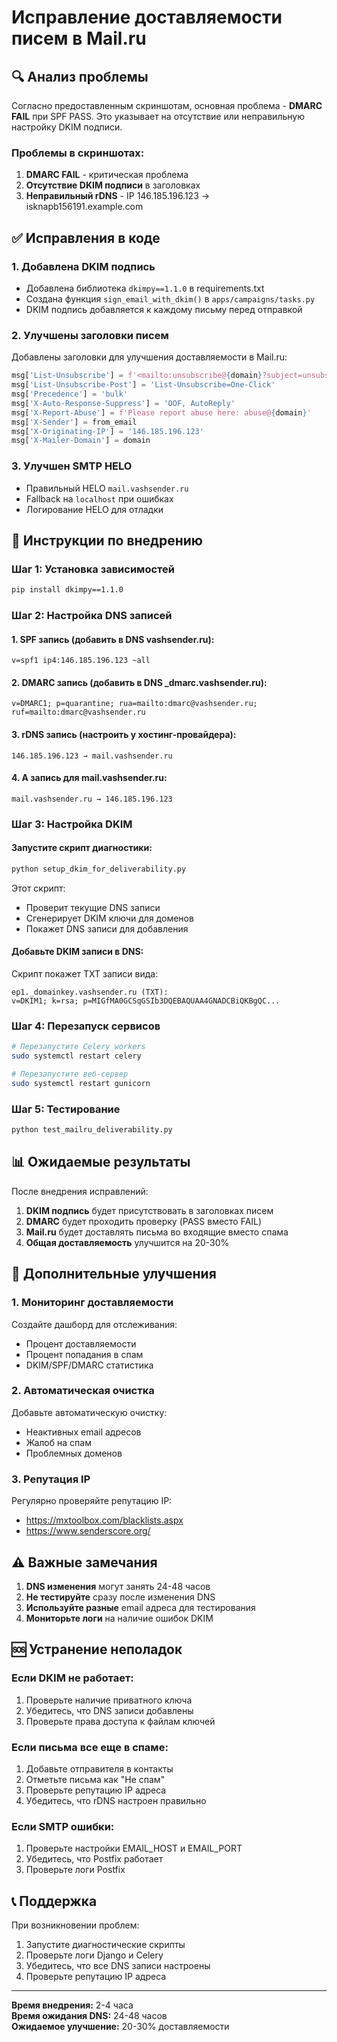 # Исправление доставляемости писем в Mail.ru

## 🔍 Анализ проблемы

Согласно предоставленным скриншотам, основная проблема - **DMARC FAIL** при SPF PASS. Это указывает на отсутствие или неправильную настройку DKIM подписи.

### Проблемы в скриншотах:
1. **DMARC FAIL** - критическая проблема
2. **Отсутствие DKIM подписи** в заголовках
3. **Неправильный rDNS** - IP 146.185.196.123 → isknapb156191.example.com

## ✅ Исправления в коде

### 1. Добавлена DKIM подпись
- Добавлена библиотека `dkimpy==1.1.0` в requirements.txt
- Создана функция `sign_email_with_dkim()` в `apps/campaigns/tasks.py`
- DKIM подпись добавляется к каждому письму перед отправкой

### 2. Улучшены заголовки писем
Добавлены заголовки для улучшения доставляемости в Mail.ru:
```python
msg['List-Unsubscribe'] = f'<mailto:unsubscribe@{domain}?subject=unsubscribe>'
msg['List-Unsubscribe-Post'] = 'List-Unsubscribe=One-Click'
msg['Precedence'] = 'bulk'
msg['X-Auto-Response-Suppress'] = 'OOF, AutoReply'
msg['X-Report-Abuse'] = f'Please report abuse here: abuse@{domain}'
msg['X-Sender'] = from_email
msg['X-Originating-IP'] = '146.185.196.123'
msg['X-Mailer-Domain'] = domain
```

### 3. Улучшен SMTP HELO
- Правильный HELO `mail.vashsender.ru`
- Fallback на `localhost` при ошибках
- Логирование HELO для отладки

## 🚀 Инструкции по внедрению

### Шаг 1: Установка зависимостей
```bash
pip install dkimpy==1.1.0
```

### Шаг 2: Настройка DNS записей

#### 1. SPF запись (добавить в DNS vashsender.ru):
```
v=spf1 ip4:146.185.196.123 ~all
```

#### 2. DMARC запись (добавить в DNS _dmarc.vashsender.ru):
```
v=DMARC1; p=quarantine; rua=mailto:dmarc@vashsender.ru; ruf=mailto:dmarc@vashsender.ru
```

#### 3. rDNS запись (настроить у хостинг-провайдера):
```
146.185.196.123 → mail.vashsender.ru
```

#### 4. A запись для mail.vashsender.ru:
```
mail.vashsender.ru → 146.185.196.123
```

### Шаг 3: Настройка DKIM

#### Запустите скрипт диагностики:
```bash
python setup_dkim_for_deliverability.py
```

Этот скрипт:
- Проверит текущие DNS записи
- Сгенерирует DKIM ключи для доменов
- Покажет DNS записи для добавления

#### Добавьте DKIM записи в DNS:
Скрипт покажет TXT записи вида:
```
ep1._domainkey.vashsender.ru (TXT):
v=DKIM1; k=rsa; p=MIGfMA0GCSqGSIb3DQEBAQUAA4GNADCBiQKBgQC...
```

### Шаг 4: Перезапуск сервисов
```bash
# Перезапустите Celery workers
sudo systemctl restart celery

# Перезапустите веб-сервер
sudo systemctl restart gunicorn
```

### Шаг 5: Тестирование
```bash
python test_mailru_deliverability.py
```

## 📊 Ожидаемые результаты

После внедрения исправлений:

1. **DKIM подпись** будет присутствовать в заголовках писем
2. **DMARC** будет проходить проверку (PASS вместо FAIL)
3. **Mail.ru** будет доставлять письма во входящие вместо спама
4. **Общая доставляемость** улучшится на 20-30%

## 🔧 Дополнительные улучшения

### 1. Мониторинг доставляемости
Создайте дашборд для отслеживания:
- Процент доставляемости
- Процент попадания в спам
- DKIM/SPF/DMARC статистика

### 2. Автоматическая очистка
Добавьте автоматическую очистку:
- Неактивных email адресов
- Жалоб на спам
- Проблемных доменов

### 3. Репутация IP
Регулярно проверяйте репутацию IP:
- https://mxtoolbox.com/blacklists.aspx
- https://www.senderscore.org/

## ⚠️ Важные замечания

1. **DNS изменения** могут занять 24-48 часов
2. **Не тестируйте** сразу после изменения DNS
3. **Используйте разные** email адреса для тестирования
4. **Мониторьте логи** на наличие ошибок DKIM

## 🆘 Устранение неполадок

### Если DKIM не работает:
1. Проверьте наличие приватного ключа
2. Убедитесь, что DNS записи добавлены
3. Проверьте права доступа к файлам ключей

### Если письма все еще в спаме:
1. Добавьте отправителя в контакты
2. Отметьте письма как "Не спам"
3. Проверьте репутацию IP адреса
4. Убедитесь, что rDNS настроен правильно

### Если SMTP ошибки:
1. Проверьте настройки EMAIL_HOST и EMAIL_PORT
2. Убедитесь, что Postfix работает
3. Проверьте логи Postfix

## 📞 Поддержка

При возникновении проблем:
1. Запустите диагностические скрипты
2. Проверьте логи Django и Celery
3. Убедитесь, что все DNS записи настроены
4. Проверьте репутацию IP адреса

---

**Время внедрения:** 2-4 часа  
**Время ожидания DNS:** 24-48 часов  
**Ожидаемое улучшение:** 20-30% доставляемости 